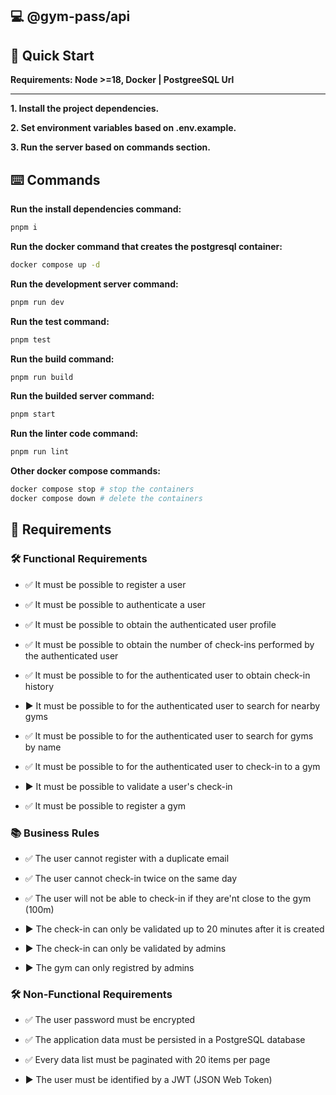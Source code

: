 ## 💻 **@gym-pass/api**

## 🚀 Quick Start

**Requirements: Node >=18, Docker | PostgreeSQL Url**

---

**1. Install the project dependencies.**

**2. Set environment variables based on .env.example.**

**3. Run the server based on commands section.**

## ⌨️ Commands

**Run the install dependencies command:**

```bash
pnpm i
```

**Run the docker command that creates the postgresql container:**

```bash
docker compose up -d
```

**Run the development server command:**

```bash
pnpm run dev
```

**Run the test command:**

```bash
pnpm test
```

**Run the build command:**

```bash
pnpm run build
```

**Run the builded server command:**

```bash
pnpm start
```

**Run the linter code command:**

```bash
pnpm run lint
```

**Other docker compose commands:**

```bash
docker compose stop # stop the containers
docker compose down # delete the containers
```

## 📝 Requirements

### 🛠️ Functional Requirements

- ✅ It must be possible to register a user

- ✅ It must be possible to authenticate a user

- ✅ It must be possible to obtain the authenticated user profile

- ✅ It must be possible to obtain the number of check-ins performed by the authenticated user

- ✅ It must be possible to for the authenticated user to obtain check-in history

- ▶️ It must be possible to for the authenticated user to search for nearby gyms

- ✅ It must be possible to for the authenticated user to search for gyms by name

- ✅ It must be possible to for the authenticated user to check-in to a gym

- ▶️ It must be possible to validate a user's check-in

- ✅ It must be possible to register a gym

### 📚 Business Rules

- ✅ The user cannot register with a duplicate email

- ✅ The user cannot check-in twice on the same day

- ✅ The user will not be able to check-in if they are'nt close to the gym (100m)

- ▶️ The check-in can only be validated up to 20 minutes after it is created

- ▶️ The check-in can only be validated by admins

- ▶️ The gym can only registred by admins

### 🛠️ Non-Functional Requirements

- ✅ The user password must be encrypted

- ✅ The application data must be persisted in a PostgreSQL database

- ✅ Every data list must be paginated with 20 items per page

- ▶️ The user must be identified by a JWT (JSON Web Token)
